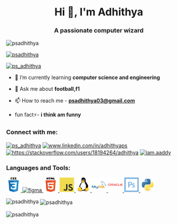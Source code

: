 <h1 align="center">Hi 👋, I'm Adhithya</h1>
<h3 align="center">A passionate computer wizard</h3>

<p align="left"> <img src="https://komarev.com/ghpvc/?username=psadhithya&label=Profile%20views&color=0e75b6&style=flat" alt="psadhithya" /> </p>

<p align="left"> <a href="https://github.com/ryo-ma/github-profile-trophy"><img src="https://github-profile-trophy.vercel.app/?username=psadhithya" alt="psadhithya" /></a> </p>

<p align="left"> <a href="https://twitter.com/ps_adhithya" target="blank"><img src="https://img.shields.io/twitter/follow/ps_adhithya?logo=twitter&style=for-the-badge" alt="ps_adhithya" /></a> </p>

- 🌱 I’m currently learning **computer science and engineering**

- 💬 Ask me about **football,f1**

- 📫 How to reach me - **psadhithya03@gmail.com**

- fun fact⚡- **i think am funny**

<h3 align="left">Connect with me:</h3>
<p align="left">
<a href="https://twitter.com/ps_adhithya" target="blank"><img align="center" src="https://raw.githubusercontent.com/rahuldkjain/github-profile-readme-generator/master/src/images/icons/Social/twitter.svg" alt="ps_adhithya" height="30" width="40" /></a>
<a href="https://linkedin.com/in/www.linkedin.com/in/adhithyaps" target="blank"><img align="center" src="https://raw.githubusercontent.com/rahuldkjain/github-profile-readme-generator/master/src/images/icons/Social/linked-in-alt.svg" alt="www.linkedin.com/in/adhithyaps" height="30" width="40" /></a>
<a href="https://stackoverflow.com/users/https://stackoverflow.com/users/18194264/adhithya" target="blank"><img align="center" src="https://raw.githubusercontent.com/rahuldkjain/github-profile-readme-generator/master/src/images/icons/Social/stack-overflow.svg" alt="https://stackoverflow.com/users/18194264/adhithya" height="30" width="40" /></a>
<a href="https://instagram.com/iam.aaddy" target="blank"><img align="center" src="https://raw.githubusercontent.com/rahuldkjain/github-profile-readme-generator/master/src/images/icons/Social/instagram.svg" alt="iam.aaddy" height="30" width="40" /></a>
</p>

<h3 align="left">Languages and Tools:</h3>
<p align="left"> <a href="https://www.w3schools.com/css/" target="_blank" rel="noreferrer"> <img src="https://raw.githubusercontent.com/devicons/devicon/master/icons/css3/css3-original-wordmark.svg" alt="css3" width="40" height="40"/> </a> <a href="https://www.figma.com/" target="_blank" rel="noreferrer"> <img src="https://www.vectorlogo.zone/logos/figma/figma-icon.svg" alt="figma" width="40" height="40"/> </a> <a href="https://www.w3.org/html/" target="_blank" rel="noreferrer"> <img src="https://raw.githubusercontent.com/devicons/devicon/master/icons/html5/html5-original-wordmark.svg" alt="html5" width="40" height="40"/> </a> <a href="https://developer.mozilla.org/en-US/docs/Web/JavaScript" target="_blank" rel="noreferrer"> <img src="https://raw.githubusercontent.com/devicons/devicon/master/icons/javascript/javascript-original.svg" alt="javascript" width="40" height="40"/> </a> <a href="https://www.linux.org/" target="_blank" rel="noreferrer"> <img src="https://raw.githubusercontent.com/devicons/devicon/master/icons/linux/linux-original.svg" alt="linux" width="40" height="40"/> </a> <a href="https://www.mysql.com/" target="_blank" rel="noreferrer"> <img src="https://raw.githubusercontent.com/devicons/devicon/master/icons/mysql/mysql-original-wordmark.svg" alt="mysql" width="40" height="40"/> </a> <a href="https://www.oracle.com/" target="_blank" rel="noreferrer"> <img src="https://raw.githubusercontent.com/devicons/devicon/master/icons/oracle/oracle-original.svg" alt="oracle" width="40" height="40"/> </a> <a href="https://www.photoshop.com/en" target="_blank" rel="noreferrer"> <img src="https://raw.githubusercontent.com/devicons/devicon/master/icons/photoshop/photoshop-line.svg" alt="photoshop" width="40" height="40"/> </a> <a href="https://www.python.org" target="_blank" rel="noreferrer"> <img src="https://raw.githubusercontent.com/devicons/devicon/master/icons/python/python-original.svg" alt="python" width="40" height="40"/> </a> </p>

<p><img align="left" src="https://github-readme-stats.vercel.app/api/top-langs?username=psadhithya&show_icons=true&locale=en&layout=compact" alt="psadhithya" /></p>

<p>&nbsp;<img align="center" src="https://github-readme-stats.vercel.app/api?username=psadhithya&show_icons=true&locale=en" alt="psadhithya" /></p>

<p><img align="center" src="https://github-readme-streak-stats.herokuapp.com/?user=psadhithya&" alt="psadhithya" /></p>
